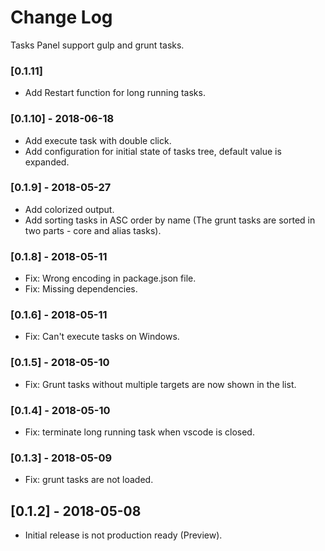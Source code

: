 # Change Log
Tasks Panel support gulp and grunt tasks.

### [0.1.11]

- Add Restart function for long running tasks.

### [0.1.10] - 2018-06-18

- Add execute task with double click.
- Add configuration for initial state of tasks tree, default value is expanded.

### [0.1.9] - 2018-05-27

- Add colorized output.
- Add sorting tasks in ASC order by name (The grunt tasks are sorted in two parts - core and alias tasks).

### [0.1.8] - 2018-05-11

- Fix: Wrong encoding in package.json file.
- Fix: Missing dependencies.

### [0.1.6] - 2018-05-11

- Fix: Can't execute tasks on Windows.

### [0.1.5] - 2018-05-10

- Fix: Grunt tasks without multiple targets are now shown in the list.

### [0.1.4] - 2018-05-10

- Fix: terminate long running task when vscode is closed.

### [0.1.3] - 2018-05-09

- Fix: grunt tasks are not loaded.

## [0.1.2] - 2018-05-08
- Initial release is not production ready (Preview).
